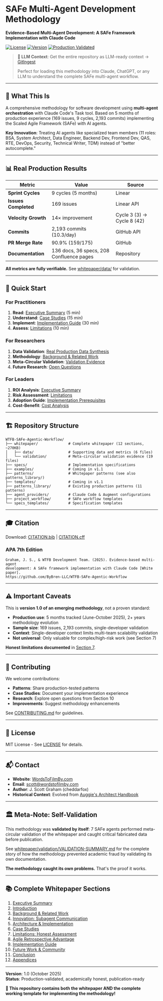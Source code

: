 # SAFe Multi-Agent Development Methodology

**Evidence-Based Multi-Agent Development: A SAFe Framework Implementation with Claude Code**

[![License](https://img.shields.io/badge/license-MIT-blue.svg)](LICENSE)
[![Version](https://img.shields.io/badge/version-1.0-green.svg)](whitepaper/README.md)
[![Production Validated](https://img.shields.io/badge/production-validated-brightgreen.svg)](whitepaper/data/REAL-PRODUCTION-DATA-SYNTHESIS.md)

> **🤖 LLM Context**: Get the entire repository as LLM-ready context → [GitIngest](https://gitingest.com/ByBren-LLC/WTFB-SAFe-Agentic-Workflow)
>
> Perfect for loading this methodology into Claude, ChatGPT, or any LLM to understand the complete SAFe multi-agent workflow.

---

## 🎯 What This Is

A comprehensive methodology for software development using **multi-agent orchestration** with Claude Code's Task tool. Based on 5 months of production experience (169 issues, 9 cycles, 2,193 commits) implementing the Scaled Agile Framework (SAFe) with AI agents.

**Key Innovation**: Treating AI agents like specialized team members (11 roles: BSA, System Architect, Data Engineer, Backend Dev, Frontend Dev, QAS, RTE, DevOps, Security, Technical Writer, TDM) instead of "better autocomplete."

---

## 📊 Real Production Results

| Metric | Value | Source |
|--------|-------|--------|
| **Sprint Cycles** | 9 cycles (5 months) | Linear |
| **Issues Completed** | 169 issues | Linear API |
| **Velocity Growth** | 14× improvement | Cycle 3 (3) → Cycle 8 (42) |
| **Commits** | 2,193 commits (10.3/day) | GitHub API |
| **PR Merge Rate** | 90.9% (159/175) | GitHub |
| **Documentation** | 136 docs, 36 specs, 208 Confluence pages | Repository |

**All metrics are fully verifiable.** See [whitepaper/data/](whitepaper/data/) for validation.

---

## 📖 Quick Start

### For Practitioners

1. **Read**: [Executive Summary](whitepaper/section-1-executive-summary.md) (5 min)
2. **Understand**: [Case Studies](whitepaper/section-6-case-studies.md) (15 min)
3. **Implement**: [Implementation Guide](whitepaper/section-9-implementation-guide.md) (30 min)
4. **Assess**: [Limitations](whitepaper/section-7-limitations-honest-assessment.md) (10 min)

### For Researchers

1. **Data Validation**: [Real Production Data Synthesis](whitepaper/data/REAL-PRODUCTION-DATA-SYNTHESIS.md)
2. **Methodology**: [Background & Related Work](whitepaper/section-3-background-related-work.md)
3. **Meta-Circular Validation**: [Validation Evidence](whitepaper/validation/VALIDATION-SUMMARY.md)
4. **Future Research**: [Open Questions](whitepaper/section-10-future-work-community.md)

### For Leaders

1. **ROI Analysis**: [Executive Summary](whitepaper/section-1-executive-summary.md)
2. **Risk Assessment**: [Limitations](whitepaper/section-7-limitations-honest-assessment.md)
3. **Adoption Guide**: [Implementation Prerequisites](whitepaper/section-9-implementation-guide.md)
4. **Cost-Benefit**: [Cost Analysis](whitepaper/section-1-executive-summary.md#cost-benefit-analysis)

---

## 🏗️ Repository Structure

```text
WTFB-SAFe-Agentic-Workflow/
├── whitepaper/              # Complete whitepaper (12 sections, ~270KB)
│   ├── data/                # Supporting data and metrics (6 files)
│   └── validation/          # Meta-circular validation evidence (19 files)
├── specs/                   # Implementation specifications
├── examples/                # Coming in v1.1
├── patterns/                # Whitepaper patterns (see also patterns_library/)
├── templates/               # Coming in v1.1
├── patterns_library/        # Existing production patterns (11 patterns)
├── agent_providers/         # Claude Code & Augment configurations
├── project_workflow/        # SAFe workflow templates
└── specs_templates/         # Specification templates
```

---

## 🎓 Citation

Download: [CITATION.bib](CITATION.bib) | [CITATION.cff](CITATION.cff)

### APA 7th Edition

```text
Graham, J. S., & WTFB Development Team. (2025). Evidence-based multi-agent
development: A SAFe framework implementation with Claude Code [White paper].
https://github.com/ByBren-LLC/WTFB-SAFe-Agentic-Workflow
```

---

## ⚠️ Important Caveats

This is **version 1.0 of an emerging methodology**, not a proven standard:

* **Production use**: 5 months tracked (June-October 2025), 2+ years methodology evolution
* **Sample size**: 169 issues, 2,193 commits, single-developer validation
* **Context**: Single-developer context limits multi-team scalability validation
* **Not universal**: Only valuable for complex/high-risk work (see Section 7)

**Honest limitations documented** in [Section 7](whitepaper/section-7-limitations-honest-assessment.md).

---

## 🤝 Contributing

We welcome contributions:

* **Patterns**: Share production-tested patterns
* **Case Studies**: Document your implementation experience
* **Research**: Explore open questions from Section 10
* **Improvements**: Suggest methodology enhancements

See [CONTRIBUTING.md](project_workflow/CONTRIBUTING.md) for guidelines.

---

## 📜 License

MIT License - See [LICENSE](LICENSE) for details.

---

## 📬 Contact

* **Website**: [WordsToFilmBy.com](https://WordsToFilmBy.com)
* **Email**: <scott@wordstofilmby.com>
* **Author**: J. Scott Graham (cheddarfox)
* **Historical Context**: Evolved from [Auggie's Architect Handbook](https://github.com/cheddarfox/auggies-architect-handbook)

---

## 🏛️ Meta-Note: Self-Validation

This methodology was **validated by itself**: 7 SAFe agents performed meta-circular validation of the whitepaper and caught critical fabricated data before publication.

See [whitepaper/validation/VALIDATION-SUMMARY.md](whitepaper/validation/VALIDATION-SUMMARY.md) for the complete story of how the methodology prevented academic fraud by validating its own documentation.

**The methodology caught its own problems.** That's the proof it works.

---

## 📚 Complete Whitepaper Sections

1. [Executive Summary](whitepaper/section-1-executive-summary.md)
2. [Introduction](whitepaper/section-2-introduction.md)
3. [Background & Related Work](whitepaper/section-3-background-related-work.md)
4. [Innovation: Subagent Communication](whitepaper/section-4-innovation-subagent-communication.md)
5. [Architecture & Implementation](whitepaper/section-5-architecture-implementation.md)
6. [Case Studies](whitepaper/section-6-case-studies.md)
7. [Limitations: Honest Assessment](whitepaper/section-7-limitations-honest-assessment.md)
8. [Agile Retrospective Advantage](whitepaper/section-8-agile-retro-advantage.md)
9. [Implementation Guide](whitepaper/section-9-implementation-guide.md)
10. [Future Work & Community](whitepaper/section-10-future-work-community.md)
11. [Conclusion](whitepaper/section-11-conclusion.md)
12. [Appendices](whitepaper/section-12-appendices.md)

---

**Version**: 1.0 (October 2025)  
**Status**: Production-validated, academically honest, publication-ready

**🎉 This repository contains both the whitepaper AND the complete working template for implementing the methodology!**

